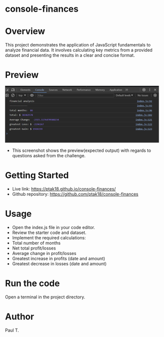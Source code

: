 # console-finances

# Overview

This project demonstrates the application of JavaScript fundamentals to analyze financial data. It involves calculating key metrics from a provided dataset and presenting the results in a clear and concise format.

# Preview
![preview screenshot](./consolelogpreview.png) 

- This screenshot shows the preview(expected output) with regards to questions asked from the challenge. 

# Getting Started 
- Live link: https://ptak18.github.io/console-finances/
- Github repository: https://github.com/ptak18/console-finances

# Usage

- Open the index.js file in your code editor.
- Review the starter code and dataset.
- Implement the required calculations:
- Total number of months
- Net total profit/losses
- Average change in profit/losses
- Greatest increase in profits (date and amount)
- Greatest decrease in losses (date and amount) 

# Run the code
Open a terminal in the project directory.

# Author
Paul T. 

